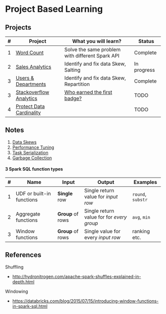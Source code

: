 # Project Based Learning

## Projects

|#|Project|What you will learn?|Status|
|-----|----|-------|-------|
|1|[Word Count](./docs/projects/WordCount.md)|Solve the same problem with different Spark API|Complete|
|2|[Sales Analytics](./docs/projects/Sales.md) |Identify and fix data Skew, Salting|In progress|
|3|[Users & Departments]()|Identify and fix data Skew, Repartition| Complete|
|3|[Stackoverflow Analytics](./docs/projects/Stackoverflow.md)|[Who earned the first badge?](https://www.youtube.com/watch?v=6nEBu6CtUng) |TODO|
|4|[Protect Data Cardinality](https://www.linkedin.com/pulse/protecting-your-data-cardinality-michael-spector/)| |TODO|

## Notes

1. [Data Skews](docs/skew/Reference.md)
2. [Performance Tuning](../stackoverflow-complete/docs/PerfTuning.md)
3. [Task Serialization](docs/serialize/Reference.md)
3. [Garbage Collection](docs/garbage-collection/Reference.md)

#### 3 Spark SQL function types

| # | Name| Input| Output| Examples|
|---|-----|------|-------|---------|
|1| UDF or built-in functions|**Single** row | Single return value for *input row*| `round`, `substr`|
|2| Aggregate functions| **Group** of rows| Single return value for for *every group*| `avg`, `min` |
|3| Window functions| **Group** of rows| Single value for every *input row*| ranking etc. |

## References

Shuffling

- http://hydronitrogen.com/apache-spark-shuffles-explained-in-depth.html

Windowing

- https://databricks.com/blog/2015/07/15/introducing-window-functions-in-spark-sql.html
